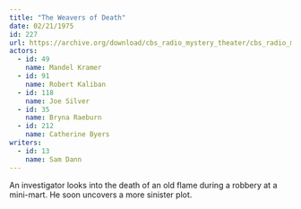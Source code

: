 ```yaml
---
title: "The Weavers of Death"
date: 02/21/1975
id: 227
url: https://archive.org/download/cbs_radio_mystery_theater/cbs_radio_mystery_theater-0201-0250.zip/cbs_radio_mystery_theater-0201-0250%2Fcbsrmt_0227_the_weavers_of_death.mp3
actors:  
  - id: 49
    name: Mandel Kramer  
  - id: 91
    name: Robert Kaliban  
  - id: 118
    name: Joe Silver  
  - id: 35
    name: Bryna Raeburn  
  - id: 212
    name: Catherine Byers
writers:  
  - id: 13
    name: Sam Dann
---
```

An investigator looks into the death of an old flame during a robbery at a mini-mart. He soon uncovers a more sinister plot.